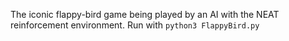 
The iconic flappy-bird game being played by an AI with the NEAT reinforcement environment. Run with `python3 FlappyBird.py` 
